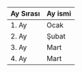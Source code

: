 <table>
<thead>
<tr>
<th>Ay Sırası</td>
<th>Ay ismi</td>
</tr>
</thead>
<tbody>
<tr>
<td>1. Ay</td>
<td>Ocak</td>
</tr>
<tr>
<td>2. Ay</td>
<td>Şubat</td>
</tr>
<tr>
<td>3. Ay</td>
<td>Mart</td>
</tr>
<tr>
<td>4. Ay</td>
<td>Mart</td>
</tr>
</tbody>
</table> 
